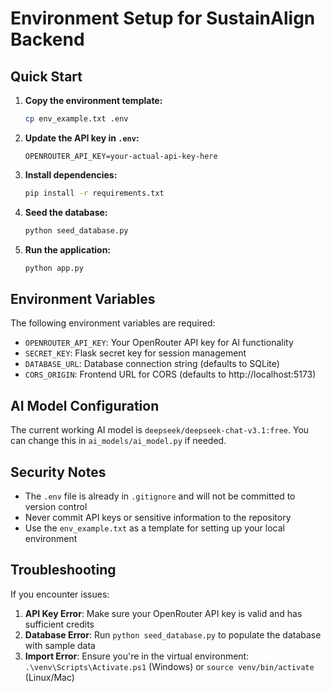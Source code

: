 # Environment Setup for SustainAlign Backend

## Quick Start

1. **Copy the environment template:**
   ```bash
   cp env_example.txt .env
   ```

2. **Update the API key in `.env`:**
   ```
   OPENROUTER_API_KEY=your-actual-api-key-here
   ```

3. **Install dependencies:**
   ```bash
   pip install -r requirements.txt
   ```

4. **Seed the database:**
   ```bash
   python seed_database.py
   ```

5. **Run the application:**
   ```bash
   python app.py
   ```

## Environment Variables

The following environment variables are required:

- `OPENROUTER_API_KEY`: Your OpenRouter API key for AI functionality
- `SECRET_KEY`: Flask secret key for session management
- `DATABASE_URL`: Database connection string (defaults to SQLite)
- `CORS_ORIGIN`: Frontend URL for CORS (defaults to http://localhost:5173)

## AI Model Configuration

The current working AI model is `deepseek/deepseek-chat-v3.1:free`. You can change this in `ai_models/ai_model.py` if needed.

## Security Notes

- The `.env` file is already in `.gitignore` and will not be committed to version control
- Never commit API keys or sensitive information to the repository
- Use the `env_example.txt` as a template for setting up your local environment

## Troubleshooting

If you encounter issues:

1. **API Key Error**: Make sure your OpenRouter API key is valid and has sufficient credits
2. **Database Error**: Run `python seed_database.py` to populate the database with sample data
3. **Import Error**: Ensure you're in the virtual environment: `.\venv\Scripts\Activate.ps1` (Windows) or `source venv/bin/activate` (Linux/Mac)
